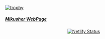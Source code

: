 [![trophy](https://github-profile-trophy.vercel.app/?username=mikusher)](https://www.mikusher.com/)

<!--
<h2>I'm Luis Amilcar Tavares.</h2>
-->
<h5 align="left">
  <a href="https://www.mikusher.com/" target="_blank">Mikusher WebPage</a>
</h5>
<p align="center">
  <a href="https://app.netlify.com/sites/mikusher/deploys" target="_blank">
    <img src="https://api.netlify.com/api/v1/badges/02c464d3-8344-41f8-a5d5-38bf28e9e980/deploy-status" alt="Netlify Status" />
  </a>
</p>

